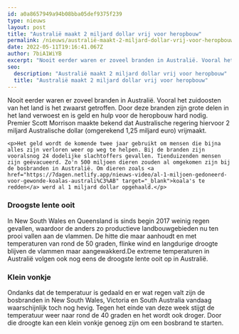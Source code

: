 ```yaml
---
id: a0a8657949a94b08bba05def9375f239
type: nieuws
layout: post
title: "Australië maakt 2 miljard dollar vrij voor heropbouw"
permalink: /nieuws/australië-maakt-2-miljard-dollar-vrij-voor-heropbouw/
date: 2022-05-11T19:16:41.067Z
author: 7biA1WiYB
excerpt: "Nooit eerder waren er zoveel branden in Australië. Vooral het zuidoosten van het land is het zwaarst getroffen. Door deze branden zijn grote delen in het land verwoest en is geld en hulp voor de heropbouw hard nodig. Premier Scott Morrison maakte bekend dat Australische regering hiervoor 2 miljard Australische dollar (omgerekend 1,25 miljard euro) vrijmaakt.  "
seo:
  description: "Australië maakt 2 miljard dollar vrij voor heropbouw"
  title: "Australië maakt 2 miljard dollar vrij voor heropbouw"
---
```

Nooit eerder waren er zoveel branden in Australië. Vooral het zuidoosten van het land is het zwaarst getroffen. Door deze branden zijn grote delen in het land verwoest en is geld en hulp voor de heropbouw hard nodig. Premier Scott Morrison maakte bekend dat Australische regering hiervoor 2 miljard Australische dollar (omgerekend 1,25 miljard euro) vrijmaakt.  

    <p>Het geld wordt de komende twee jaar gebruikt om mensen die bijna alles zijn verloren weer op weg te helpen. Bij de branden zijn vooralsnog 24 dodelijke slachtoffers gevallen. Tienduizenden mensen zijn geëvacueerd. Zo'n 500 miljoen dieren zouden al omgekomen zijn bij de bosbranden in Australië. Om dieren zoals <a href="https://7dagen.netlify.app/nieuws-video/al-1-miljoen-gedoneerd-voor-gewonde-koalas-australi%C3%AB" target="_blank">koala's te redden</a> werd al 1 miljard dollar opgehaald.</p>
<h3>Droogste lente ooit</h3>
<p>In New South Wales en Queensland is sinds begin 2017 weinig regen gevallen, waardoor de anders zo productieve landbouwgebieden nu ten prooi vallen aan de vlammen. De hitte die maar aanhoudt en met temperaturen van rond de 50 graden, flinke wind en langdurige droogte blijven de vlammen maar aangewakkerd.De extreme temperaturen in Australië volgen ook nog eens de droogste lente ooit op in Australië.</p>
<h3>Klein vonkje</h3>
<p>Ondanks dat de temperatuur is gedaald en er wat regen valt zijn de bosbranden in New South Wales, Victoria en South Australia vandaag waarschijnlijk toch nog hevig. Tegen het einde van deze week stijgt de temperatuur weer naar rond de 40 graden en het wordt ook droger. Door die droogte kan een klein vonkje genoeg zijn om een bosbrand te starten.</p>  

